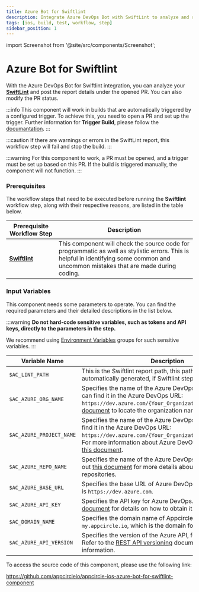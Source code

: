 ```yaml
---
title: Azure Bot for Swiftlint
description: Integrate Azure DevOps Bot with SwiftLint to analyze and report details under PRs. Automate builds with configured triggers.
tags: [ios, build, test, workflow, step]
sidebar_position: 1
---
```


import Screenshot from '@site/src/components/Screenshot';

# Azure Bot for Swiftlint

With the Azure DevOps Bot for Swiftlint integration, you can analyze your [**SwiftLint**](https://github.com/realm/SwiftLint/) and post the report details under the opened PR. You can also modify the PR status.

:::info
This component will work in builds that are automatically triggered by a configured trigger. To achieve this, you need to open a PR and set up the trigger. Further information for **Trigger Build**, please follow the [documantation](/build/build-process-management/build-manually-or-with-triggers/).
:::

:::caution
If there are warnings or errors in the SwiftLint report, this workflow step will fail and stop the build.
:::

:::warning
For this component to work, a PR must be opened, and a trigger must be set up based on this PR. If the build is triggered manually, the component will not function.
:::

### Prerequisites

The workflow steps that need to be executed before running the **Swiftlint** workflow step, along with their respective reasons, are listed in the table below.

| Prerequisite Workflow Step                      | Description                                     |
|-------------------------------------------------|-------------------------------------------------|
| [**Swiftlint**](/workflows/ios-specific-workflow-steps/build-and-test/swiftlint) | This component will check the source code for programmatic as well as stylistic errors. This is helpful in identifying some common and uncommon mistakes that are made during coding. |

<Screenshot url='https://cdn.appcircle.io/docs/assets/BE3049-azureBotOrder.png' />

### Input Variables

This component needs some parameters to operate. You can find the required parameters and their detailed descriptions in the list below.

<Screenshot url='https://cdn.appcircle.io/docs/assets/BE3049-azureBotInput.png' />

:::warning
**Do not hard-code sensitive variables, such as tokens and API keys, directly to the parameters in the step.**

We recommend using [Environment Variables](/environment-variables/) groups for such sensitive variables.
:::

| Variable Name                            | Description                         | Status           |
|-------------------------------|------------------------------------------------|------------------|
| `$AC_LINT_PATH`         | This is the Swiftlint report path, this path will being automatically generated, if Swiftlint step runs. | Required |
| `$AC_AZURE_ORG_NAME`               | Specifies the name of the Azure DevOps organization. You can find it in the Azure DevOps URL:  `https://dev.azure.com/{Your_Organization}`. Check out [this document](https://learn.microsoft.com/en-us/answers/questions/1080972/find-organization-name) to locate the organization name. | Required |
| `$AC_AZURE_PROJECT_NAME`              | Specifies the name of the Azure DevOps project. You can find it in the Azure DevOps URL: `https://dev.azure.com/{Your_Organization}/{Your_Project}`. For more information about Azure DevOps projects, refer to [this document](https://learn.microsoft.com/en-us/azure/devops/user-guide/project-admin-tutorial?toc=%2Fazure%2Fdevops%2Forganizations%2Ftoc.json&view=azure-devops). | Required |
| `$AC_AZURE_REPO_NAME`             | Specifies the name of the Azure DevOps repository. Check out [this document](https://learn.microsoft.com/en-us/azure/devops/repos/git/repository-settings) for more details about Azure DevOps repositories. | Required |
| `$AC_AZURE_BASE_URL`           | Specifies the base URL of Azure DevOps. The default value is `https://dev.azure.com`. | Required |
| `$AC_AZURE_API_KEY`             | Specifies the API key for Azure DevOps. Refer to [this document](https://learn.microsoft.com/en-us/azure/devops/organizations/accounts/use-personal-access-tokens-to-authenticate) for details on how to obtain it. | Required |
| `$AC_DOMAIN_NAME`               | Specifies the domain name of Appcircle. The default value is `my.appcircle.io`, which is the domain for Appcircle Cloud. | Required |
| `$AC_AZURE_API_VERSION`               | Specifies the version of the Azure API, for example: `7.1`. Refer to the [REST API versioning](https://learn.microsoft.com/en-us/azure/devops/integrate/concepts/rest-api-versioning) document for more information. | Required |

To access the source code of this component, please use the following link:

https://github.com/appcircleio/appcircle-ios-azure-bot-for-swiftlint-component

